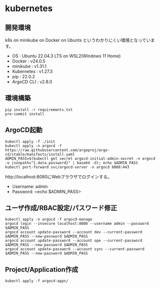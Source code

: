 # kubernetes

## 開発環境

k8s on minikube on Docker on Ubunts というわかりにくい環境となっています。

- OS : Ubuntu 22.04.3 LTS on WSL2(Windows 11 Home)
- Docker : v24.0.5
- minikube : v1.31.1
- Kubernetes : v1.27.3
- pip : 22.0.2
- ArgoCD CLI : v2.8.0

## 環境構築

```
pip install -r requirements.txt
pre-commit install
```

## ArgoCD起動

```
kubectl apply -f ./init
kubectl apply -n argocd -f https://raw.githubusercontent.com/argoproj/argo-cd/stable/manifests/install.yaml
ADMIN_PASS=$(kubectl get secret argocd-initial-admin-secret -n argocd -o jsonpath="{.data.password}" | base64 -d); echo $ADMIN_PASS
kubectl port-forward svc/argocd-server -n argocd 8080:443
```

http://localhost:8080にWebブラウザでログインする。

* Username: admin
* Password: <echo $ADMIN_PASS>

## ユーザ作成/RBAC設定/パスワード修正

```
kubectl apply -n argocd -f argocd-manage
argocd login --insecure localhost:8080 --username admin --password $ADMIN_PASS
argocd account update-password --account dev --current-password $ADMIN_PASS --new-password $ADMIN_PASS
argocd account update-password --account ope --current-password $ADMIN_PASS --new-password $ADMIN_PASS
argocd account update-password --account sync --current-password $ADMIN_PASS --new-password $ADMIN_PASS
```

## Project/Application作成

```
kubectl apply -f argocd-apps/
```
